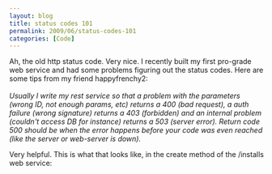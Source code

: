 ```yaml
---
layout: blog
title: status codes 101
permalink: 2009/06/status-codes-101
categories: [Code]
---
```


<p>Ah, the old http status code. Very nice. I recently built my first pro-grade web service and had some problems figuring out the status codes. Here are some tips from my friend happyfrenchy2:<br />
<i><br />
Usually I write my rest service so that a problem with the parameters (wrong ID, not enough params, etc) returns a 400 (bad request), a auth failure (wrong signature) returns a 403 (forbidden) and an internal problem (couldn't access DB for instance) returns a 503 (server error). Return code 500 should be when the error happens before your code was even reached (like the server or web-server is down).</i></p>
<p>Very helpful. This is what that looks like, in the create method of the /installs web service:</p>

<script src="https://gist.github.com/860812.js?file=web_service_sample.rb"></script>
